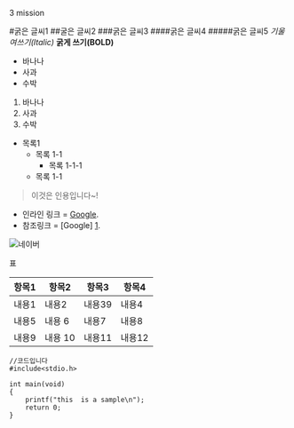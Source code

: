 3 mission

#굵은 글씨1
##굴은 글씨2
###굵은 글씨3
####굵은 글씨4
#####굵은 글씨5
*기울여쓰기(Italic)*
**굵게 쓰기(BOLD)**

* 바나나
* 사과
* 수박

1. 바나나
6. 사과
8. 수박

* 목록1
    - 목록 1-1
        * 목록 1-1-1
    - 목록 1-1

>이것은 인용입니다~!

* 인라인 링크 = [Google](https://google.com).
* 참조링크 = [Google] [1].

[1]: https://www.google.com/

![네이버](http://www.google.com/images/logo.gif)

표

 항목1 | 항목2  | 항목3 | 항목4
-------|-------|-------|-----
 내용1 | 내용2  | 내용39 | 내용4
 내용5 | 내용 6 | 내용7  | 내용8
 내용9 | 내용 10 | 내용11  | 내용12

    //코드입니다
    #include<stdio.h>
    
    int main(void)
    {
        printf("this  is a sample\n");
        return 0;
    }



